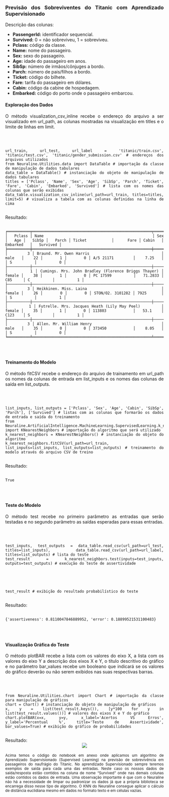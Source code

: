 <div align="justify">
<h3>Previsão dos Sobreviventes do Titanic com Aprendizado Supervisionado</h3>
<p>Descrição das colunas:</p>
<ul>
    <li><b>PassengerId:</b> identificador sequencial.</li>
    <li><b>Survived:</b> 0 = não sobreviveu, 1 = sobreviveu.</li>
    <li><b>Pclass:</b> código da classe.</li>
    <li><b>Name:</b> nome do passageiro.</li>
    <li><b>Sex:</b> sexo do passageiro.</li>
    <li><b>Age:</b> idade do passageiro em anos.</li>
    <li><b>SibSp:</b> número de irmãos/cônjuges a bordo.</li>
    <li><b>Parch:</b> número de pais/filhos a bordo.</li>
    <li><b>Ticket:</b> código do bilhete.</li>
    <li><b>Fare:</b> tarifa do passageiro em dólares.</li>
    <li><b>Cabin:</b> código da cabine de hospedagem.</li>
    <li><b>Embarked:</b> código do porto onde o passageiro embarcou.</li>
</ul>
<h4>Exploração dos Dados</h4>
<p align="justify">O método visualization_csv_inline recebe o endereço do arquivo a ser visualizado em url_path, as colunas mostradas na visualização em titles e o limite de linhas em limit.</p>
<br>
<pre>
  <code>
url_train, url_test, url_label = 'titanic/train.csv', 'titanic/test.csv', 'titanic/gender_submission.csv' # endereços dos arquivos utilizados
from Neuraline.Utilities.data import DataTable # importação da classe de manipulação de dados tabulares
data_table = DataTable() # instanciação do objeto de manipulação de dados tabulares
titles = ['Pclass', 'Name', 'Sex', 'Age', 'SibSp', 'Parch', 'Ticket', 'Fare', 'Cabin', 'Embarked', 'Survived'] # lista com os nomes das colunas que serão exibidas
data_table.visualization_csv_inline(url_path=url_train, titles=titles, limit=5) # visualiza a tabela com as colunas definidas na linha de cima  
  </code>
</pre>
Resultado:
<pre>
  <code>
╒══════════╤═════════════════════════════════════════════════════╤════════╤═══════╤═════════╤═════════╤══════════════════╤═══════════╤═════════╤════════════╤════════════╕
│   Pclass │ Name                                                │ Sex    │   Age │   SibSp │   Parch │ Ticket           │      Fare │ Cabin   │ Embarked   │   Survived │
╞══════════╪═════════════════════════════════════════════════════╪════════╪═══════╪═════════╪═════════╪══════════════════╪═══════════╪═════════╪════════════╪════════════╡
│        3 │ Braund. Mr. Owen Harris                             │ male   │    22 │       1 │       0 │ A/5 21171        │    7.25   │         │ S          │          0 │
├──────────┼─────────────────────────────────────────────────────┼────────┼───────┼─────────┼─────────┼──────────────────┼───────────┼─────────┼────────────┼────────────┤
│        1 │ Cumings. Mrs. John Bradley (Florence Briggs Thayer) │ female │    38 │       1 │       0 │ PC 17599         │   71.2833 │ C85     │ C          │          1 │
├──────────┼─────────────────────────────────────────────────────┼────────┼───────┼─────────┼─────────┼──────────────────┼───────────┼─────────┼────────────┼────────────┤
│        3 │ Heikkinen. Miss. Laina                              │ female │    26 │       0 │       0 │ STON/O2. 3101282 │ 7925      │         │ S          │          1 │
├──────────┼─────────────────────────────────────────────────────┼────────┼───────┼─────────┼─────────┼──────────────────┼───────────┼─────────┼────────────┼────────────┤
│        1 │ Futrelle. Mrs. Jacques Heath (Lily May Peel)        │ female │    35 │       1 │       0 │ 113803           │   53.1    │ C123    │ S          │          1 │
├──────────┼─────────────────────────────────────────────────────┼────────┼───────┼─────────┼─────────┼──────────────────┼───────────┼─────────┼────────────┼────────────┤
│        3 │ Allen. Mr. William Henry                            │ male   │    35 │       0 │       0 │ 373450           │    8.05   │         │ S          │          0 │
╘══════════╧═════════════════════════════════════════════════════╧════════╧═══════╧═════════╧═════════╧══════════════════╧═══════════╧═════════╧════════════╧════════════╛  
  </code>
</pre>
<br>
<h4>Treinamento do Modelo</h4>
<p align="justify">O método fitCSV recebe o endereço do arquivo de trainamento em url_path os nomes da colunas de entrada em list_inputs e os nomes das colunas de saída em list_outputs.</p>
<br>
<pre>
  <code>
list_inputs, list_outputs = ['Pclass', 'Sex', 'Age', 'Cabin', 'SibSp', 'Parch'], ['Survived'] # listas com as colunas que formarão os dados de entrada e saída do treinamento
from Neuraline.ArtificialIntelligence.MachineLearning.SupervisedLearning.k_nearest_neighbors import KNearestNeighbors # importação do algoritmo que será utilizado
k_nearest_neighbors = KNearestNeighbors() # instanciação do objeto do algoritmo
k_nearest_neighbors.fitCSV(url_path=url_train, list_inputs=list_inputs, list_outputs=list_outputs) # treinamento do modelo através do arquivo CSV de treino 
  </code>
</pre>
Resultado:
<pre>
  <code>
True
  </code>
</pre>
<br>
<h4>Teste do Modelo</h4>
<p align="justify">O método test recebe no primeiro parâmetro as entradas que serão testadas e no segundo parâmetro as saídas esperadas para essas entradas.</p>
<br>
<pre>
  <code>
test_inputs, test_outputs = data_table.read_csv(url_path=url_test, titles=list_inputs), data_table.read_csv(url_path=url_label, titles=list_outputs) # lista do teste
test_result = k_nearest_neighbors.test(inputs=test_inputs, outputs=test_outputs) # execução do teste de assertividade
  </code>
</pre>
<br>
<pre>
  <code>
test_result # exibição do resultado probabilístico do teste
  </code>
</pre>
Resultado:
<pre>
  <code>
{'assertiveness': 0.8110047846889952, 'error': 0.18899521531100483}
  </code>
</pre>
<br>
<h4>Visualização Gráfica do Teste</h4>
<p align="justify">O método plotBAR recebe a lista com os valores do eixo X, a lista com os valores do eixo Y a descrição dos eixos X e Y, o título descritivo do gráfico e no parâmetro bar_values recebe um booleano que indicará se os valores do gráfico deverão ou não serem exibidos nas suas respectivas barras.</p>
<br>
<pre>
  <code>
from Neuraline.Utilities.chart import Chart # importação da classe para manipulação de gráficos
chart = Chart() # instanciação do objeto de manipulação de gráficos
x, y = list(test_result.keys()), [y*100 for y in list(test_result.values())] # valores dos eixos X e Y do gráfico
chart.plotBAR(x=x, y=y, x_label='Acertos VS Erros', y_label='Percentual %', title='Teste de Assertividade', bar_values=True) # exibição do gráfico de probabilidades
  </code>
</pre>
Resultado:
<div align="center"><img src="https://github.com/aiquantumneuro/supervised_learning/blob/main/grafico.jpg"></div>
<br>
<sup>Acima temos o código do notebook em anexo onde aplicamos um algoritmo de Aprendizado Supervisionado (Supervised Learning) na previsão de sobrevivência em passageiros do naufrágio do Titanic. No aprendizado Supervisionado sempre teremos exemplos de saída para cada uma das entradas. Neste caso os nossos dados de saída/resposta estão contidos na coluna de nome “Survived” onde nas demais colunas estão contidos os dados de entrada. Uma observação importante é que com o Neuraline não há a necessidade de limpar ou padronizar os dados já que a própria biblioteca se encarrega disso nesse tipo de algoritmo. O KNN do Neuraline consegue aplicar o cálculo de distância euclidiana mesmo em dados no formato texto e em células vazias.</sup>
</div>
